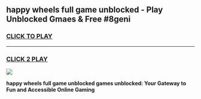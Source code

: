 
## happy wheels full game unblocked - Play Unblocked Gmaes & Free #8geni
<h3>
<a href="https://news.freeplayer.one?title=happy_wheels_full_game_unblocked&ref=24F">CLICK TO PLAY</a></h3>
<hr>

<h3>
<a href="https://news.freeplayer.one?title=happy_wheels_full_game_unblocked&ref=24F">CLICK 2 PLAY</a>
  
</h3>

<a href="https://news.freeplayer.one?title=happy_wheels_full_game_unblocked&ref=24F/"><img src="https://clearcache.store/games.png"></a>


**happy wheels full game unblocked games unblocked: Your Gateway to Fun and Accessible Online Gaming**
